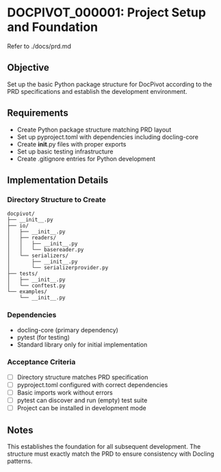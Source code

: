 # DOCPIVOT_000001: Project Setup and Foundation

Refer to ./docs/prd.md

## Objective

Set up the basic Python package structure for DocPivot according to the PRD specifications and establish the development environment.

## Requirements

- Create Python package structure matching PRD layout
- Set up pyproject.toml with dependencies including docling-core
- Create __init__.py files with proper exports
- Set up basic testing infrastructure
- Create .gitignore entries for Python development

## Implementation Details

### Directory Structure to Create
```
docpivot/
├── __init__.py
├── io/
│   ├── __init__.py
│   ├── readers/
│   │   ├── __init__.py
│   │   └── basereader.py
│   └── serializers/
│       ├── __init__.py
│       └── serializerprovider.py
├── tests/
│   ├── __init__.py
│   └── conftest.py
└── examples/
    └── __init__.py
```

### Dependencies
- docling-core (primary dependency)
- pytest (for testing)
- Standard library only for initial implementation

### Acceptance Criteria

- [ ] Directory structure matches PRD specification
- [ ] pyproject.toml configured with correct dependencies
- [ ] Basic imports work without errors
- [ ] pytest can discover and run (empty) test suite
- [ ] Project can be installed in development mode

## Notes

This establishes the foundation for all subsequent development. The structure must exactly match the PRD to ensure consistency with Docling patterns.